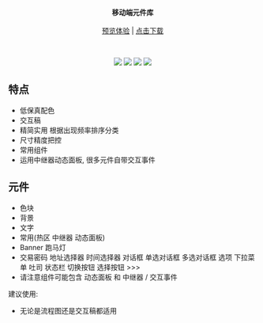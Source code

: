 <p align="center">
    <strong>移动端元件库</strong>
    <br>
    <br>
    <a href="https://d0in9i.axshare.com/#g=14">预览体验</a>
		| <a href="https://github.com/liangjingkanji/AxureMobileLibrary/archive/refs/tags/1.0.0.zip">点击下载</a>
    <br>
</p>


<br>

<p align="center">
<a href="https://github.com/liangjingkanji/AxureMobileLibrary/releases"><img src="https://img.shields.io/badge/version-1.0.0-brightgreen"/></a>
<a href="https://jq.qq.com/?_wv=1027&k=vWsXSNBJ"><img src="https://img.shields.io/badge/QQ群-752854893-blue"/></a>
<a href="https://github.com/liangjingkanji/AxureMobileLibrary/archive/refs/tags/1.0.0.zip"><img src="https://img.shields.io/badge/download-下载-brightgreen"/></a>
<a href="https://d0in9i.axshare.com/#g=14"><img src="https://img.shields.io/badge/preview-预览-orange.svg"/></a>
</p>


## 特点

- 低保真配色
- 交互稿 
- 精简实用 根据出现频率排序分类
- 尺寸精度把控
- 常用组件
- 运用中继器动态面板, 很多元件自带交互事件



## 元件

- 色块
- 背景
- 文字
- 常用(热区 中继器 动态面板)
- Banner 跑马灯
- 交易密码 地址选择器 时间选择器 对话框 单选对话框 多选对话框 选项 下拉菜单 吐司 状态栏 切换按钮 选择按钮 >>>
- 请注意组件可能包含 动态面板 和 中继器 / 交互事件



建议使用:

- 无论是流程图还是交互稿都适用
